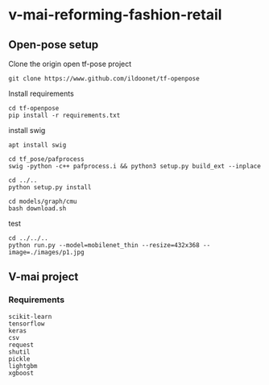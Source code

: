 # v-mai-reforming-fashion-retail

## Open-pose setup
Clone the origin open tf-pose project  
```shell
git clone https://www.github.com/ildoonet/tf-openpose
```
Install requirements  
```shell
cd tf-openpose
pip install -r requirements.txt
```

install swig  

```shell
apt install swig
```

```shell
cd tf_pose/pafprocess
swig -python -c++ pafprocess.i && python3 setup.py build_ext --inplace
```

```shell
cd ../..
python setup.py install
```

```shell
cd models/graph/cmu
bash download.sh
```

test  
```shell
cd ../../..
python run.py --model=mobilenet_thin --resize=432x368 --image=./images/p1.jpg
```

## V-mai project
### Requirements
```
scikit-learn
tensorflow
keras
csv
request
shutil
pickle
lightgbm
xgboost
```
